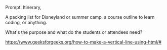 Prompt: Itinerary,

A packing list for Disneyland or summer camp, a course outline to learn coding, or anything.

What's the purpose and what do the students or attendees need?

https://www.geeksforgeeks.org/how-to-make-a-vertical-line-using-html/#
